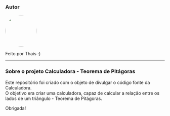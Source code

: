 <h3>Autor</h3>

 <img style="border-radius: 50%;" src="https://scontent.fopo3-2.fna.fbcdn.net/v/t39.30808-6/327389290_1235258884006398_1174779925788319251_n.jpg?_nc_cat=100&ccb=1-7&_nc_sid=09cbfe&_nc_ohc=OBQiosIOlVYAX-MwkmM&_nc_ht=scontent.fopo3-2.fna&oh=00_AfA9sAKWTEh8L8davX5kveqCEn5KHS1ZyR7f-c9_MUa61Q&oe=63D3E5EA" width="100px;" alt=""/>
 <br />
 
 <sub><b></b></sub></a> <a href="https://www.instagram/thaisreiis/" title="Instagram"></a>

Feito por Thais :) 


<hr>
<h3>Sobre o projeto Calculadora - Teorema de Pitágoras</h3>

Este repositório foi criado com o objeto de divulgar o código fonte da Calculadora.<br>
O objetivo era criar uma calculadora, capaz de calcular a relação entre os lados de um triângulo - Teorema de Pitágoras.

Obrigada!
